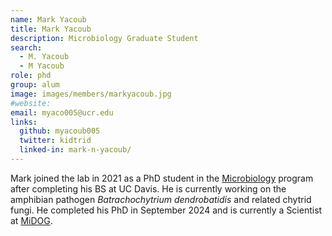 ```yaml
---
name: Mark Yacoub
title: Mark Yacoub
description: Microbiology Graduate Student
search:
  - M. Yacoub
  - M Yacoub
role: phd
group: alum
image: images/members/markyacoub.jpg
#website:
email: myaco005@ucr.edu
links:
  github: myacoub005
  twitter: kidtrid
  linked-in: mark-n-yacoub/
---
```


Mark joined the lab in 2021 as a PhD student in the [Microbiology](http://microbiology.ucr.edu) program after completing his BS at UC Davis. He is currently working on the amphibian pathogen _Batrachochytrium dendrobatidis_ and related chytrid fungi. He completed his PhD in September 2024 and is currently a Scientist at [MiDOG](https://www.midogtest.com/).


